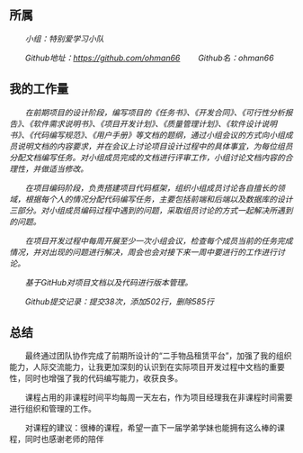 
## 所属

&emsp;&emsp;_小组：特别爱学习小队_

&emsp;&emsp;_Github地址：https://github.com/ohman66_
&emsp;&emsp;_Github名：ohman66_

## 我的工作量

&emsp;&emsp;_在前期项目的设计阶段，编写项目的《任务书》、《开发合同》、《可行性分析报告》、《软件需求说明书》、《项目开发计划》、《质量管理计划》、《软件设计说明书》、《代码编写规范》、《用户手册》等文档的题纲，通过小组会议的方式向小组成员说明文档的内容要求，并在会议上讨论项目设计过程中的具体事宜，为每位组员分配文档编写任务。对小组成员完成的文档进行评审工作，小组讨论文档内容的合理性，并做适当修改。_


&emsp;&emsp;_在项目编码阶段，负责搭建项目代码框架，组织小组成员讨论各自擅长的领域，根据每个人的情况分配代码编写任务，主要包括前端和后端以及数据库的设计三部分。对小组成员编码过程中遇到的问题，采取组员讨论的方式一起解决所遇到的问题。_

&emsp;&emsp;_在项目开发过程中每周开展至少一次小组会议，检查每个成员当前的任务完成情况，并对出现的问题进行解决，周会也会对接下来一周中要进行的工作进行讨论。_

&emsp;&emsp;_基于GitHub对项目文档以及代码进行版本管理。_

&emsp;&emsp;_Github提交记录：提交38次，添加502行，删除585行_


## 总结

&emsp;&emsp;最终通过团队协作完成了前期所设计的“二手物品租赁平台”，加强了我的组织能力，人际交流能力，让我更加深刻的认识到在实际项目开发过程中文档的重要性，同时也增强了我的代码编写能力，收获良多。

&emsp;&emsp;课程占用的非课程时间平均每周一天左右，作为项目经理我在非课程时间需要进行组织和管理的工作。

&emsp;&emsp;对课程的建议：很棒的课程，希望一直下一届学弟学妹也能拥有这么棒的课程，同时也感谢老师的陪伴

